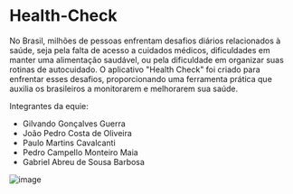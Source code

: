 # Health-Check


No Brasil, milhões de pessoas enfrentam desafios diários relacionados à saúde, seja pela falta de acesso a cuidados médicos, dificuldades em manter uma alimentação saudável, ou pela dificuldade em organizar suas rotinas de autocuidado. O aplicativo "Health Check" foi criado para enfrentar esses desafios, proporcionando uma ferramenta prática que auxilia os brasileiros a monitorarem e melhorarem sua saúde.

Integrantes da equie:

  - Gilvando Gonçalves Guerra 
  - João Pedro Costa de Oliveira 
  - Paulo Martins Cavalcanti 
  - Pedro Campello Monteiro Maia 
  - Gabriel Abreu de Sousa Barbosa 

![image](https://github.com/user-attachments/assets/dedf58b4-bc9f-4610-b454-89a5a107dc49)

